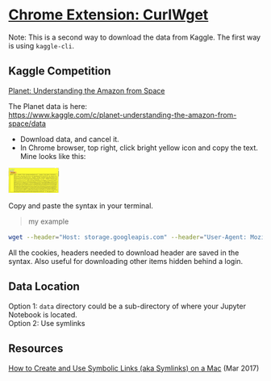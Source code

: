 # [Chrome Extension:  CurlWget](https://chrome.google.com/webstore/detail/curlwget/jmocjfidanebdlinpbcdkcmgdifblncg?hl=en)

Note:  This is a second way to download the data from Kaggle. The first way is using `kaggle-cli`.  

## Kaggle Competition
[Planet:  Understanding the Amazon from Space](https://www.kaggle.com/c/planet-understanding-the-amazon-from-space)

The Planet data is here:  
https://www.kaggle.com/c/planet-understanding-the-amazon-from-space/data  
* Download data, and cancel it.
* In Chrome browser, top right, click bright yellow icon and copy the text.  Mine looks like this:  
<img src="../images/chrome_curlwget.png" alt="Drawing" style="width: 100px;"/>  

Copy and paste the syntax in your terminal.  
>my example  
```bash
wget --header="Host: storage.googleapis.com" --header="User-Agent: Mozilla/5.0 (Macintosh; Intel Mac OS X 10_11_6) AppleWebKit/537.36 (KHTML, like Gecko) Chrome/61.0.3163.100 Safari/537.36" --header="Accept: text/html,application/xhtml+xml,application/xml;q=0.9,image/webp,image/apng,*/*;q=0.8" --header="Accept-Language: en-US,en;q=0.8" "https://storage.googleapis.com/kaggle-competitions-data/kaggle/6322/test-jpg.tar.7z?GoogleAccessId=competitions-data@kaggle-161607.iam.gserviceaccount.com&Expires=1510937384&Signature=5%2Bq%2BWbix63zFgHiDlusQsWDmXpAmCZ43%2BNCyXV9v6m%2BaPjEHloBX%2FFX858hPSZohUXUs3kT9gbE5zEhQ%2FKjYD8ngPGgPwQYP3IOV4Tn3ku2P2%2FQ8vtE%2FFNUmcqs7rOqC8ZUAoX3TZ8OHSoh%2B1R3zYp0mY%2FjDbhJXPVVsZSsnEynbO0Rg9jsXFN0UH2QgKWhGoYou%2B1W2u6UvUsjgNfYnwgzCzeEjmjN1Fp2we7q18EYgbdv3Y%2BMpP%2BDQxz57%2B%2Bn9Cio%2Bn012qy5hDJec9%2F6PSZ2w%2Bvl0JuazRmaOP2K7L9MgH1zhAlO%2FQy37fC9r8XqOtLqMChYBYKXPHO0qSF6Dw%3D%3D" -O "test-jpg.tar.7z" -c
```
All the cookies, headers needed to download header are saved in the syntax.  Also useful for downloading other items hidden behind a login. 

## Data Location
Option 1:  `data` directory could be a sub-directory of where your Jupyter Notebook is located.  
Option 2:  Use symlinks

## Resources

[How to Create and Use Symbolic Links (aka Symlinks) on a Mac](https://www.howtogeek.com/297721/how-to-create-and-use-symbolic-links-aka-symlinks-on-a-mac/) (Mar 2017)



